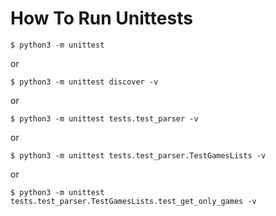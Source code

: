 # How To Run Unittests

```
$ python3 -m unittest
```

or<br>

```
$ python3 -m unittest discover -v
```

or<br>

```
$ python3 -m unittest tests.test_parser -v
```

or<br>

```
$ python3 -m unittest tests.test_parser.TestGamesLists -v
```

or<br>

```
$ python3 -m unittest tests.test_parser.TestGamesLists.test_get_only_games -v
```
